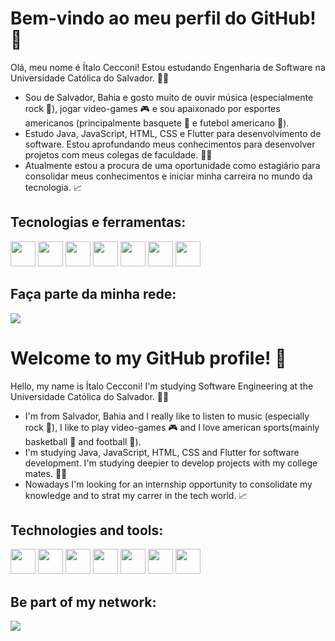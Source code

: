 # Bem-vindo ao meu perfil do GitHub! 👋
 Olá, meu nome é Ítalo Cecconi! Estou estudando Engenharia de Software na Universidade Católica do Salvador. 👨‍🎓
 
 - Sou de Salvador, Bahia e gosto muito de ouvir música (especialmente rock 🎸), jogar video-games 🎮 e sou apaixonado por esportes americanos (principalmente basquete 🏀 e futebol americano 🏈).
 - Estudo Java, JavaScript, HTML, CSS e Flutter para desenvolvimento de software. Estou aprofundando meus conhecimentos para desenvolver projetos com meus colegas de faculdade. 👨‍💻
 - Atualmente estou a procura de uma oportunidade como estagiário para consolidar meus conhecimentos e iniciar minha carreira no mundo da tecnologia. 📈

## Tecnologias e ferramentas:
<div >
  <img loading="lazy" src="https://cdn.jsdelivr.net/gh/devicons/devicon/icons/java/java-original.svg" width="40" height="40"/>
  
  <img src="https://cdn.jsdelivr.net/gh/devicons/devicon@latest/icons/javascript/javascript-original.svg" width="40" height="40"/>

  <img src="https://cdn.jsdelivr.net/gh/devicons/devicon@latest/icons/html5/html5-original.svg" width="40" height="40"/>

  <img src="https://cdn.jsdelivr.net/gh/devicons/devicon@latest/icons/css3/css3-original.svg" width="40" height="40"/>

  <img src="https://cdn.jsdelivr.net/gh/devicons/devicon@latest/icons/flutter/flutter-plain.svg" width="40" height="40"/>

  <img src="https://cdn.jsdelivr.net/gh/devicons/devicon@latest/icons/git/git-original.svg" width="40" height="40"/>

  <img src="https://cdn.jsdelivr.net/gh/devicons/devicon@latest/icons/github/github-original.svg" width="40" height="40"/>
          
</div>

## Faça parte da minha rede:
<div>
 <a href="https://www.linkedin.com/in/italocecconi" target="_blank"><img loading="lazy" src="https://img.shields.io/badge/-LinkedIn-%230077B5?style=for-the-badge&logo=linkedin&logoColor=white" target="_blank"></a>   

</div>

# Welcome to my GitHub profile! 👋
Hello, my name is Ítalo Cecconi! I'm studying Software Engineering at the Universidade Católica do Salvador. 👨‍🎓

- I'm from Salvador, Bahia and I really like to listen to music (especially rock 🎸), I like to play video-games 🎮 and I love american sports(mainly basketball 🏀 and football 🏈).
- I'm studying Java, JavaScript, HTML, CSS and Flutter for software development. I'm studying deepier to develop projects with my college mates. 👨‍💻
- Nowadays I'm looking for an internship opportunity to consolidate my knowledge and to strat my carrer in the tech world. 📈

## Technologies and tools:
<div >
  <img loading="lazy" src="https://cdn.jsdelivr.net/gh/devicons/devicon/icons/java/java-original.svg" width="40" height="40"/>
  
  <img src="https://cdn.jsdelivr.net/gh/devicons/devicon@latest/icons/javascript/javascript-original.svg" width="40" height="40"/>

  <img src="https://cdn.jsdelivr.net/gh/devicons/devicon@latest/icons/html5/html5-original.svg" width="40" height="40"/>

  <img src="https://cdn.jsdelivr.net/gh/devicons/devicon@latest/icons/css3/css3-original.svg" width="40" height="40"/>

  <img src="https://cdn.jsdelivr.net/gh/devicons/devicon@latest/icons/flutter/flutter-plain.svg" width="40" height="40"/>

  <img src="https://cdn.jsdelivr.net/gh/devicons/devicon@latest/icons/git/git-original.svg" width="40" height="40"/>

  <img src="https://cdn.jsdelivr.net/gh/devicons/devicon@latest/icons/github/github-original.svg" width="40" height="40"/>
          
</div>

## Be part of my network:
<div>
 <a href="https://www.linkedin.com/in/italocecconi" target="_blank"><img loading="lazy" src="https://img.shields.io/badge/-LinkedIn-%230077B5?style=for-the-badge&logo=linkedin&logoColor=white" target="_blank"></a>   

</div>
  


 

<!--
**ItaloCecconiTGomes/ItaloCecconiTGomes** is a ✨ _special_ ✨ repository because its `README.md` (this file) appears on your GitHub profile.

Here are some ideas to get you started:

- 🔭 I’m currently working on ...
- 🌱 I’m currently learning ...
- 👯 I’m looking to collaborate on ...
- 🤔 I’m looking for help with ...
- 💬 Ask me about ...
- 📫 How to reach me: ...
- 😄 Pronouns: ...
- ⚡ Fun fact: ...
### Atualmente estou aprendendo Java para BackEnd e JavaScript, HTML, CSS e Flutter para FrontEnd
 A procura de um estágio
 Métodologias Ágeis (Scrum)
 Estou focando em aprofundar meus conhecimentos e a desenvolver projetos com meus colegas de faculdade
 Faça parte da minha rede: 

#Tecnologias:
-->
